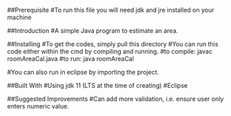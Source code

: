 ##Prerequisite
#To run this file you will need jdk and jre installed on your machine

##Introduction 
#A simple Java program to estimate an area.

##Installing 
#To get the codes, simply pull this directory 
#You can run this code either within the cmd by compiling and running. 
#to compile: javac roomAreaCal.java 
#to run: java roomAreaCal

#You can also run in eclipse by importing the project.

##Built With #Using jdk 11 (LTS at the time of creating) 
#Eclipse

##Suggested Improvements 
#Can add more validation, i.e. ensure user only enters numeric value.

